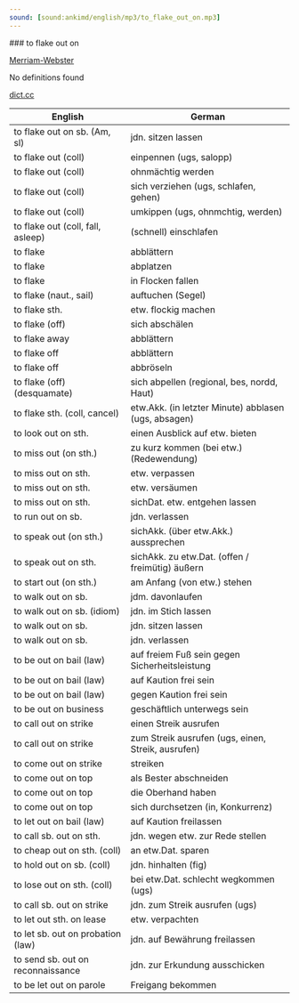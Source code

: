 ```yaml
---
sound: [sound:ankimd/english/mp3/to_flake_out_on.mp3]
---
```


\### to flake out on

[Merriam-Webster](https://www.merriam-webster.com/dictionary/to+flake+out+on)

No definitions found

[dict.cc](https://www.dict.cc/to+flake+out+on)

| English        | German       |
| -------------- | ------------ |
| to flake out on sb. (Am, sl) | jdn. sitzen lassen |
| to flake out (coll) | einpennen (ugs, salopp) |
| to flake out (coll) | ohnmächtig werden |
| to flake out (coll) | sich verziehen (ugs, schlafen, gehen) |
| to flake out (coll) | umkippen (ugs, ohnmchtig, werden) |
| to flake out (coll, fall, asleep) | (schnell) einschlafen |
| to flake | abblättern |
| to flake | abplatzen |
| to flake | in Flocken fallen |
| to flake (naut., sail) | auftuchen (Segel) |
| to flake sth. | etw. flockig machen |
| to flake (off) | sich abschälen |
| to flake away | abblättern |
| to flake off | abblättern |
| to flake off | abbröseln |
| to flake (off) (desquamate) | sich abpellen (regional, bes, nordd, Haut) |
| to flake sth. (coll, cancel) | etw.Akk. (in letzter Minute) abblasen (ugs, absagen) |
| to look out on sth. | einen Ausblick auf etw. bieten |
| to miss out (on sth.) | zu kurz kommen (bei etw.) (Redewendung) |
| to miss out on sth. | etw. verpassen |
| to miss out on sth. | etw. versäumen |
| to miss out on sth. | sichDat. etw. entgehen lassen |
| to run out on sb. | jdn. verlassen |
| to speak out (on sth.) | sichAkk. (über etw.Akk.) aussprechen |
| to speak out on sth. | sichAkk. zu etw.Dat. (offen / freimütig) äußern |
| to start out (on sth.) | am Anfang (von etw.) stehen |
| to walk out on sb. | jdm. davonlaufen |
| to walk out on sb. (idiom) | jdn. im Stich lassen |
| to walk out on sb. | jdn. sitzen lassen |
| to walk out on sb. | jdn. verlassen |
| to be out on bail (law) | auf freiem Fuß sein gegen Sicherheitsleistung |
| to be out on bail (law) | auf Kaution frei sein |
| to be out on bail (law) | gegen Kaution frei sein |
| to be out on business | geschäftlich unterwegs sein |
| to call out on strike | einen Streik ausrufen |
| to call out on strike | zum Streik ausrufen (ugs, einen, Streik, ausrufen) |
| to come out on strike | streiken |
| to come out on top | als Bester abschneiden |
| to come out on top | die Oberhand haben |
| to come out on top | sich durchsetzen (in, Konkurrenz) |
| to let out on bail (law) | auf Kaution freilassen |
| to call sb. out on sth. | jdn. wegen etw. zur Rede stellen |
| to cheap out on sth. (coll) | an etw.Dat. sparen |
| to hold out on sb. (coll) | jdn. hinhalten (fig) |
| to lose out on sth. (coll) | bei etw.Dat. schlecht wegkommen (ugs) |
| to call sb. out on strike | jdn. zum Streik ausrufen (ugs) |
| to let out sth. on lease | etw. verpachten |
| to let sb. out on probation (law) | jdn. auf Bewährung freilassen |
| to send sb. out on reconnaissance | jdn. zur Erkundung ausschicken |
| to be let out on parole | Freigang bekommen |
